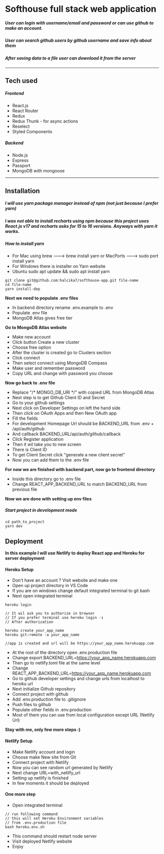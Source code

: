 # Softhouse full stack web application
##### User can login with username/email and password or can use github to make an account. 
##### User can search  github users by github username and save info about them
##### After saving data to a file user can download it from the server
___

## Tech used


##### Frontend
* React.js
* React Router
* Redux
* Redux Thunk - for async actions
* Reselect
* Styled Components

##### Backend
* Node.js
* Express
* Passport
* MongoDB with mongoose

---

## Installation

##### I will use yarn package manager instead of npm (not just because I prefer yarn)
##### I was not able to install recharts using npm because this project uses React.js v17 and recharts asks for 15 to 16 versions. Anyways with yarn it works.

##### How to install yarn
* For Mac using brew ---> brew install yarn  or MacPorts ---> sudo port install yarn
* For Windows there is installer on Yarn website
* Ubuntu sudo apt update && sudo apt install yarn

```
git clone git@github.com:halcika7/softhouse-app.git file-name
cd file-name
yarn install-dep
```

**Next we need to populate .env files**

* In backend directory rename .env.example to .env
* Populate .env file
* MongoDB Atlas gives free tier

**Go to MongoDB Atlas website**
* Make new account
* Click button Create a new cluster
* Choose free option
* After the cluster is created go to Clusters section
* Click connect
* Then select connect using MongoDB Compass
* Make user and remember password
* Copy URL and change <password> with password you choose

**Now go back to .env file**

* Replace "/* MONGO_DB_URI  */" with copied URL from MongoDB Atlas
* Next step is to get Github Client ID and Secret
* Go to your github settings
* Next click on Developer Settings on left the hand side
* Then click on OAuth Apps and then New OAuth app
* Fill the fields
* For development Homepage Url should be BACKEND_URL from .env + /api/auth/github
* And callback BACKEND_URL/api/auth/github/callback
* Click Register application
* Then it wil take you to new screen
* There is Client ID
* To get Client Secret click "generate a new client secret"
* Now you can add them to the .env file

**For now we are finished with backend part, now go to frontend directory**

* Inside this directory go to .env file
* Change REACT_APP_BACKEND_URL to match BACKEND_URL from previous file

**Now we are done with setting up env files**

##### Start project in development mode

```
cd path_to_project
yarn dev
```


## Deployment

**In this example I will use Netlify to deploy React app and Heroku for server deployment**

#### Heroku Setup
* Don't have an  account ? Visit website and make one
* Open up project directory in VS Code
* If you are on windows change default integrated terminal to git bash
* Next open integrated terminal

```
heroku login

// It wil ask you to authorize in browser
// If you prefer terminal use heroku login -i
// After authorization

heroku create your_app_name
heroku git:remote -a your_app_name

//app is created and url will be https://your_app_name.herokuapp.com
```

* At the root of the directory open .env.production file
* Change export BACKEND_URL=https://your_app_name.herokuapp.com
* Then go to netlify.toml file at the same level
* Change REACT_APP_BACKEND_URL=https://your_app_name.herokuapp.com
* Go to github developer settings and change urls from localhost to heroku url
* Next initialize Github repository
* Connect project with github
* Add .env.production file to .gitignore
* Push files to github
* Populate other fields in .env.production
* Most of them you can use from local configuration except URL (Netlify Url)

**Stay with me, only few more steps :)**

#### Netlify Setup

* Make Netlify account and login
* Choose make New site from Git
* Connect project with Netlify
* Now you can see random url generated by Netlify
* Next change URL=with_netlify_url
* Setting up netlify is finished
* In few moments it should be deployed

#### One more step

* Open integrated terminal

```
// run following command
// this will set Heroku Environment variables
// from .env.production file
bash heroku.env.sh
```

* This command should restart node server
* Visit deployed Netlify website
* Enjoy
